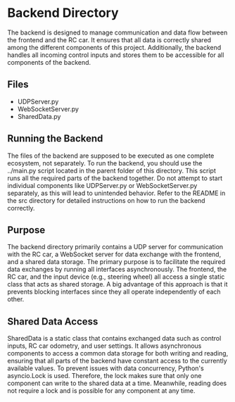 # Backend Directory
The backend is designed to manage communication and data flow between the frontend and the RC car. It ensures that all data is correctly shared among the different components of this project. Additionally, the backend handles all incoming control inputs and stores them to be accessible for all components of the backend.


## Files
- UDPServer.py
- WebSocketServer.py
- SharedData.py

## Running the Backend
The files of the backend are supposed to be executed as one complete ecosystem, not separately. To run the backend, you should use the ../main.py script located in the parent folder of this directory. This script runs all the required parts of the backend together. Do not attempt to start individual components like UDPServer.py or WebSocketServer.py separately, as this will lead to unintended behavior. Refer to the README in the src directory for detailed instructions on how to run the backend correctly.


## Purpose
The backend directory primarily contains a UDP server for communication with the RC car, a WebSocket server for data exchange with the frontend, and a shared data storage. The primary purpose is to facilitate the required data exchanges by running all interfaces asynchronously. The frontend, the RC car, and the input device (e.g., steering wheel) all access a single static class that acts as shared storage. A big advantage of this approach is that it prevents blocking interfaces since they all operate independently of each other.


## Shared Data Access
SharedData is a static class that contains exchanged data such as control inputs, RC car odometry, and user settings. It allows asynchronous components to access a common data storage for both writing and reading, ensuring that all parts of the backend have constant access to the currently available values. To prevent issues with data concurrency, Python's asyncio.Lock is used. Therefore, the lock makes sure that only one component can write to the shared data at a time. Meanwhile, reading does not require a lock and is possible for any component at any time.